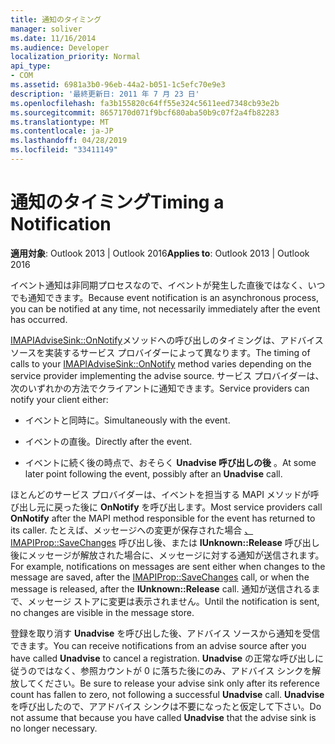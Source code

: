 ```yaml
---
title: 通知のタイミング
manager: soliver
ms.date: 11/16/2014
ms.audience: Developer
localization_priority: Normal
api_type:
- COM
ms.assetid: 6981a3b0-96eb-44a2-b051-1c5efc70e9e3
description: '最終更新日: 2011 年 7 月 23 日'
ms.openlocfilehash: fa3b155820c64ff55e324c5611eed7348cb93e2b
ms.sourcegitcommit: 8657170d071f9bcf680aba50b9c07f2a4fb82283
ms.translationtype: MT
ms.contentlocale: ja-JP
ms.lasthandoff: 04/28/2019
ms.locfileid: "33411149"
---
```

# <a name="timing-a-notification"></a><span data-ttu-id="d05cb-103">通知のタイミング</span><span class="sxs-lookup"><span data-stu-id="d05cb-103">Timing a Notification</span></span>

  
  
<span data-ttu-id="d05cb-104">**適用対象**: Outlook 2013 | Outlook 2016</span><span class="sxs-lookup"><span data-stu-id="d05cb-104">**Applies to**: Outlook 2013 | Outlook 2016</span></span> 
  
<span data-ttu-id="d05cb-105">イベント通知は非同期プロセスなので、イベントが発生した直後ではなく、いつでも通知できます。</span><span class="sxs-lookup"><span data-stu-id="d05cb-105">Because event notification is an asynchronous process, you can be notified at any time, not necessarily immediately after the event has occurred.</span></span>
  
 <span data-ttu-id="d05cb-106">[IMAPIAdviseSink::OnNotify](imapiadvisesink-onnotify.md)メソッドへの呼び出しのタイミングは、アドバイス ソースを実装するサービス プロバイダーによって異なります。</span><span class="sxs-lookup"><span data-stu-id="d05cb-106">The timing of calls to your [IMAPIAdviseSink::OnNotify](imapiadvisesink-onnotify.md) method varies depending on the service provider implementing the advise source.</span></span> <span data-ttu-id="d05cb-107">サービス プロバイダーは、次のいずれかの方法でクライアントに通知できます。</span><span class="sxs-lookup"><span data-stu-id="d05cb-107">Service providers can notify your client either:</span></span> 
  
- <span data-ttu-id="d05cb-108">イベントと同時に。</span><span class="sxs-lookup"><span data-stu-id="d05cb-108">Simultaneously with the event.</span></span>
    
- <span data-ttu-id="d05cb-109">イベントの直後。</span><span class="sxs-lookup"><span data-stu-id="d05cb-109">Directly after the event.</span></span>
    
- <span data-ttu-id="d05cb-110">イベントに続く後の時点で、おそらく **Unadvise 呼び出しの後** 。</span><span class="sxs-lookup"><span data-stu-id="d05cb-110">At some later point following the event, possibly after an **Unadvise** call.</span></span> 
    
<span data-ttu-id="d05cb-111">ほとんどのサービス プロバイダーは、イベントを担当する MAPI メソッドが呼び出し元に戻った後に **OnNotify** を呼び出します。</span><span class="sxs-lookup"><span data-stu-id="d05cb-111">Most service providers call **OnNotify** after the MAPI method responsible for the event has returned to its caller.</span></span> <span data-ttu-id="d05cb-112">たとえば、メッセージへの変更が保存された場合 [、IMAPIProp::SaveChanges](imapiprop-savechanges.md) 呼び出し後、または **IUnknown::Release** 呼び出し後にメッセージが解放された場合に、メッセージに対する通知が送信されます。</span><span class="sxs-lookup"><span data-stu-id="d05cb-112">For example, notifications on messages are sent either when changes to the message are saved, after the [IMAPIProp::SaveChanges](imapiprop-savechanges.md) call, or when the message is released, after the **IUnknown::Release** call.</span></span> <span data-ttu-id="d05cb-113">通知が送信されるまで、メッセージ ストアに変更は表示されません。</span><span class="sxs-lookup"><span data-stu-id="d05cb-113">Until the notification is sent, no changes are visible in the message store.</span></span> 
  
<span data-ttu-id="d05cb-114">登録を取り消す **Unadvise** を呼び出した後、アドバイス ソースから通知を受信できます。</span><span class="sxs-lookup"><span data-stu-id="d05cb-114">You can receive notifications from an advise source after you have called **Unadvise** to cancel a registration.</span></span> <span data-ttu-id="d05cb-115">**Unadvise** の正常な呼び出しに従うのではなく、参照カウントが 0 に落ちた後にのみ、アドバイス シンクを解放してください。</span><span class="sxs-lookup"><span data-stu-id="d05cb-115">Be sure to release your advise sink only after its reference count has fallen to zero, not following a successful **Unadvise** call.</span></span> <span data-ttu-id="d05cb-116">**Unadvise** を呼び出したので、アアドバイス シンクは不要になったと仮定して下さい。</span><span class="sxs-lookup"><span data-stu-id="d05cb-116">Do not assume that because you have called **Unadvise** that the advise sink is no longer necessary.</span></span> 
  

